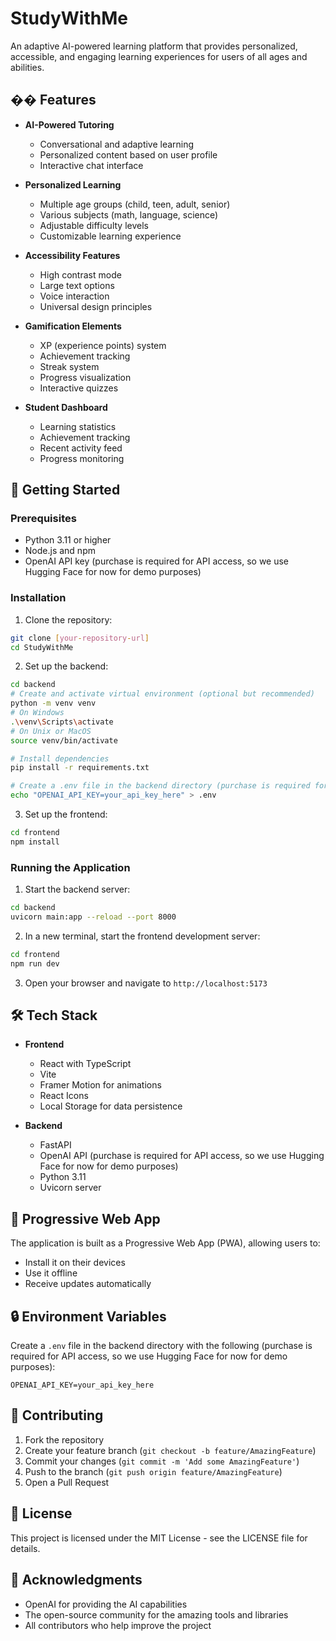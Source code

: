 # StudyWithMe

An adaptive AI-powered learning platform that provides personalized, accessible, and engaging learning experiences for users of all ages and abilities.

## �� Features

- **AI-Powered Tutoring**
  - Conversational and adaptive learning
  - Personalized content based on user profile
  - Interactive chat interface

- **Personalized Learning**
  - Multiple age groups (child, teen, adult, senior)
  - Various subjects (math, language, science)
  - Adjustable difficulty levels
  - Customizable learning experience

- **Accessibility Features**
  - High contrast mode
  - Large text options
  - Voice interaction
  - Universal design principles

- **Gamification Elements**
  - XP (experience points) system
  - Achievement tracking
  - Streak system
  - Progress visualization
  - Interactive quizzes

- **Student Dashboard**
  - Learning statistics
  - Achievement tracking
  - Recent activity feed
  - Progress monitoring

## 🚀 Getting Started

### Prerequisites

- Python 3.11 or higher
- Node.js and npm
- OpenAI API key (purchase is required for API access, so we use Hugging Face for now for demo purposes)

### Installation

1. Clone the repository:
```bash
git clone [your-repository-url]
cd StudyWithMe
```

2. Set up the backend:
```bash
cd backend
# Create and activate virtual environment (optional but recommended)
python -m venv venv
# On Windows
.\venv\Scripts\activate
# On Unix or MacOS
source venv/bin/activate

# Install dependencies
pip install -r requirements.txt

# Create a .env file in the backend directory (purchase is required for API access, so we use Hugging Face for now for demo purposes)
echo "OPENAI_API_KEY=your_api_key_here" > .env
```

3. Set up the frontend:
```bash
cd frontend
npm install
```

### Running the Application

1. Start the backend server:
```bash
cd backend
uvicorn main:app --reload --port 8000
```

2. In a new terminal, start the frontend development server:
```bash
cd frontend
npm run dev
```

3. Open your browser and navigate to `http://localhost:5173`

## 🛠️ Tech Stack

- **Frontend**
  - React with TypeScript
  - Vite
  - Framer Motion for animations
  - React Icons
  - Local Storage for data persistence

- **Backend**
  - FastAPI
  - OpenAI API (purchase is required for API access, so we use Hugging Face for now for demo purposes)
  - Python 3.11
  - Uvicorn server

## 📱 Progressive Web App

The application is built as a Progressive Web App (PWA), allowing users to:
- Install it on their devices
- Use it offline
- Receive updates automatically

## 🔒 Environment Variables

Create a `.env` file in the backend directory with the following (purchase is required for API access, so we use Hugging Face for now for demo purposes):
```env
OPENAI_API_KEY=your_api_key_here
```

## 🤝 Contributing

1. Fork the repository
2. Create your feature branch (`git checkout -b feature/AmazingFeature`)
3. Commit your changes (`git commit -m 'Add some AmazingFeature'`)
4. Push to the branch (`git push origin feature/AmazingFeature`)
5. Open a Pull Request

## 📝 License

This project is licensed under the MIT License - see the LICENSE file for details.

## 🙏 Acknowledgments

- OpenAI for providing the AI capabilities
- The open-source community for the amazing tools and libraries
- All contributors who help improve the project
